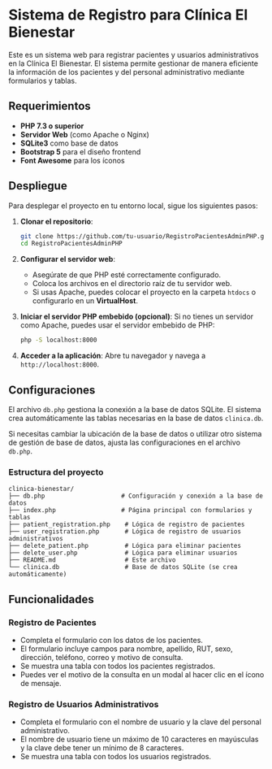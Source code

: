 
# Sistema de Registro para Clínica El Bienestar

Este es un sistema web para registrar pacientes y usuarios administrativos en la Clínica El Bienestar. El sistema permite gestionar de manera eficiente la información de los pacientes y del personal administrativo mediante formularios y tablas.

## Requerimientos

- **PHP 7.3 o superior**
- **Servidor Web** (como Apache o Nginx)
- **SQLite3** como base de datos
- **Bootstrap 5** para el diseño frontend
- **Font Awesome** para los íconos

## Despliegue

Para desplegar el proyecto en tu entorno local, sigue los siguientes pasos:

1. **Clonar el repositorio**:
   ```bash
   git clone https://github.com/tu-usuario/RegistroPacientesAdminPHP.git
   cd RegistroPacientesAdminPHP
   ```

2. **Configurar el servidor web**:
   - Asegúrate de que PHP esté correctamente configurado.
   - Coloca los archivos en el directorio raíz de tu servidor web.
   - Si usas Apache, puedes colocar el proyecto en la carpeta `htdocs` o configurarlo en un **VirtualHost**.

3. **Iniciar el servidor PHP embebido (opcional)**:
   Si no tienes un servidor como Apache, puedes usar el servidor embebido de PHP:
   ```bash
   php -S localhost:8000
   ```

4. **Acceder a la aplicación**:
   Abre tu navegador y navega a `http://localhost:8000`.

## Configuraciones

El archivo `db.php` gestiona la conexión a la base de datos SQLite. El sistema crea automáticamente las tablas necesarias en la base de datos `clinica.db`.

Si necesitas cambiar la ubicación de la base de datos o utilizar otro sistema de gestión de base de datos, ajusta las configuraciones en el archivo `db.php`.

### Estructura del proyecto

```
clinica-bienestar/
├── db.php                     # Configuración y conexión a la base de datos
├── index.php                  # Página principal con formularios y tablas
├── patient_registration.php    # Lógica de registro de pacientes
├── user_registration.php       # Lógica de registro de usuarios administrativos
├── delete_patient.php          # Lógica para eliminar pacientes
├── delete_user.php             # Lógica para eliminar usuarios
├── README.md                   # Este archivo
└── clinica.db                  # Base de datos SQLite (se crea automáticamente)
```

## Funcionalidades

### Registro de Pacientes

- Completa el formulario con los datos de los pacientes.
- El formulario incluye campos para nombre, apellido, RUT, sexo, dirección, teléfono, correo y motivo de consulta.
- Se muestra una tabla con todos los pacientes registrados.
- Puedes ver el motivo de la consulta en un modal al hacer clic en el ícono de mensaje.

### Registro de Usuarios Administrativos

- Completa el formulario con el nombre de usuario y la clave del personal administrativo.
- El nombre de usuario tiene un máximo de 10 caracteres en mayúsculas y la clave debe tener un mínimo de 8 caracteres.
- Se muestra una tabla con todos los usuarios registrados.

